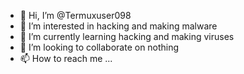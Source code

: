 - 👋 Hi, I’m @Termuxuser098
- 👀 I’m interested in hacking and making malware
- 🌱 I’m currently learning hacking and making viruses
- 💞️ I’m looking to collaborate on nothing
- 📫 How to reach me ...

<!---
Termuxuser098/Termuxuser098 is a ✨ special ✨ repository because its `README.md` (this file) appears on your GitHub profile.
You can click the Preview link to take a look at your changes.
--->
